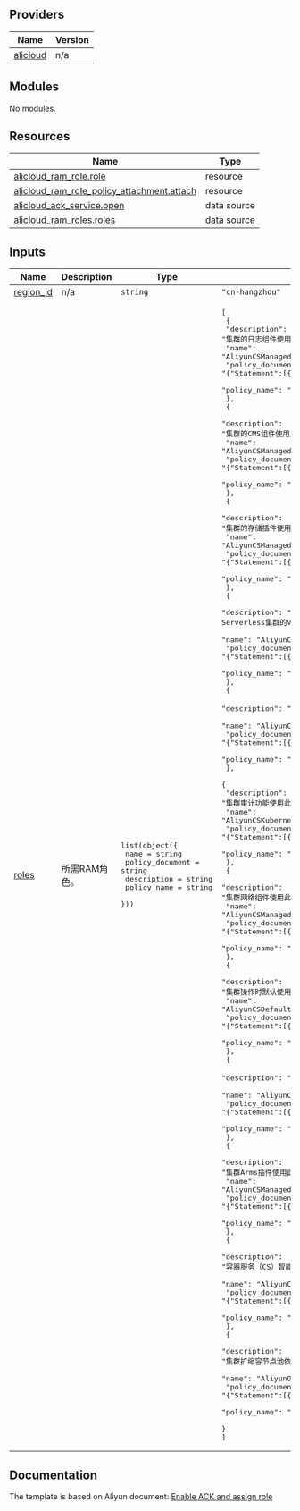 <!-- BEGIN_TF_DOCS -->
## Providers

| Name | Version |
|------|---------|
| <a name="provider_alicloud"></a> [alicloud](#provider\_alicloud) | n/a |

## Modules

No modules.

## Resources

| Name | Type |
|------|------|
| [alicloud_ram_role.role](https://registry.terraform.io/providers/aliyun/alicloud/latest/docs/resources/ram_role) | resource |
| [alicloud_ram_role_policy_attachment.attach](https://registry.terraform.io/providers/aliyun/alicloud/latest/docs/resources/ram_role_policy_attachment) | resource |
| [alicloud_ack_service.open](https://registry.terraform.io/providers/aliyun/alicloud/latest/docs/data-sources/ack_service) | data source |
| [alicloud_ram_roles.roles](https://registry.terraform.io/providers/aliyun/alicloud/latest/docs/data-sources/ram_roles) | data source |

## Inputs

| Name | Description | Type | Default | Required |
|------|-------------|------|---------|:--------:|
| <a name="input_region_id"></a> [region\_id](#input\_region\_id) | n/a | `string` | `"cn-hangzhou"` | no |
| <a name="input_roles"></a> [roles](#input\_roles) | 所需RAM角色。 | <pre>list(object({<br/>    name            = string<br/>    policy_document = string<br/>    description     = string<br/>    policy_name     = string<br/>  }))</pre> | <pre>[<br/>  {<br/>    "description": "集群的日志组件使用此角色来访问您在其他云产品中的资源。",<br/>    "name": "AliyunCSManagedLogRole",<br/>    "policy_document": "{\"Statement\":[{\"Action\":\"sts:AssumeRole\",\"Effect\":\"Allow\",\"Principal\":{\"Service\":[\"cs.aliyuncs.com\"]}}],\"Version\":\"1\"}",<br/>    "policy_name": "AliyunCSManagedLogRolePolicy"<br/>  },<br/>  {<br/>    "description": "集群的CMS组件使用此角色来访问您在其他云产品中的资源。",<br/>    "name": "AliyunCSManagedCmsRole",<br/>    "policy_document": "{\"Statement\":[{\"Action\":\"sts:AssumeRole\",\"Effect\":\"Allow\",\"Principal\":{\"Service\":[\"cs.aliyuncs.com\"]}}],\"Version\":\"1\"}",<br/>    "policy_name": "AliyunCSManagedCmsRolePolicy"<br/>  },<br/>  {<br/>    "description": "集群的存储插件使用此角色来访问您在其他云产品中的资源。",<br/>    "name": "AliyunCSManagedCsiRole",<br/>    "policy_document": "{\"Statement\":[{\"Action\":\"sts:AssumeRole\",\"Effect\":\"Allow\",\"Principal\":{\"Service\":[\"cs.aliyuncs.com\"]}}],\"Version\":\"1\"}",<br/>    "policy_name": "AliyunCSManagedCsiRolePolicy"<br/>  },<br/>  {<br/>    "description": "ACK Serverless集群的VK组件使用此角色来访问您在其他云产品中的资源。",<br/>    "name": "AliyunCSManagedVKRole",<br/>    "policy_document": "{\"Statement\":[{\"Action\":\"sts:AssumeRole\",\"Effect\":\"Allow\",\"Principal\":{\"Service\":[\"cs.aliyuncs.com\"]}}],\"Version\":\"1\"}",<br/>    "policy_name": "AliyunCSManagedVKRolePolicy"<br/>  },<br/>  {<br/>    "description": "集群默认使用此角色来访问您在其他云产品中的资源。",<br/>    "name": "AliyunCSServerlessKubernetesRole",<br/>    "policy_document": "{\"Statement\":[{\"Action\":\"sts:AssumeRole\",\"Effect\":\"Allow\",\"Principal\":{\"Service\":[\"cs.aliyuncs.com\"]}}],\"Version\":\"1\"}",<br/>    "policy_name": "AliyunCSServerlessKubernetesRolePolicy"<br/>  },<br/>  {<br/>    "description": "集群审计功能使用此角色来访问您在其他云产品中的资源。",<br/>    "name": "AliyunCSKubernetesAuditRole",<br/>    "policy_document": "{\"Statement\":[{\"Action\":\"sts:AssumeRole\",\"Effect\":\"Allow\",\"Principal\":{\"Service\":[\"cs.aliyuncs.com\"]}}],\"Version\":\"1\"}",<br/>    "policy_name": "AliyunCSKubernetesAuditRolePolicy"<br/>  },<br/>  {<br/>    "description": "集群网络组件使用此角色来访问您在其他云产品中的资源。",<br/>    "name": "AliyunCSManagedNetworkRole",<br/>    "policy_document": "{\"Statement\":[{\"Action\":\"sts:AssumeRole\",\"Effect\":\"Allow\",\"Principal\":{\"Service\":[\"cs.aliyuncs.com\"]}}],\"Version\":\"1\"}",<br/>    "policy_name": "AliyunCSManagedNetworkRolePolicy"<br/>  },<br/>  {<br/>    "description": "集群操作时默认使用此角色来访问您在其他云产品中的资源。",<br/>    "name": "AliyunCSDefaultRole",<br/>    "policy_document": "{\"Statement\":[{\"Action\":\"sts:AssumeRole\",\"Effect\":\"Allow\",\"Principal\":{\"Service\":[\"cs.aliyuncs.com\"]}}],\"Version\":\"1\"}",<br/>    "policy_name": "AliyunCSDefaultRolePolicy"<br/>  },<br/>  {<br/>    "description": "集群默认使用此角色来访问您在其他云产品中的资源。",<br/>    "name": "AliyunCSManagedKubernetesRole",<br/>    "policy_document": "{\"Statement\":[{\"Action\":\"sts:AssumeRole\",\"Effect\":\"Allow\",\"Principal\":{\"Service\":[\"cs.aliyuncs.com\"]}}],\"Version\":\"1\"}",<br/>    "policy_name": "AliyunCSManagedKubernetesRolePolicy"<br/>  },<br/>  {<br/>    "description": "集群Arms插件使用此角色来访问您在其他云产品中的资源。",<br/>    "name": "AliyunCSManagedArmsRole",<br/>    "policy_document": "{\"Statement\":[{\"Action\":\"sts:AssumeRole\",\"Effect\":\"Allow\",\"Principal\":{\"Service\":[\"cs.aliyuncs.com\"]}}],\"Version\":\"1\"}",<br/>    "policy_name": "AliyunCSManagedArmsRolePolicy"<br/>  },<br/>  {<br/>    "description": "容器服务（CS）智能运维使用此角色来访问您在其他云产品中的资源。",<br/>    "name": "AliyunCISDefaultRole",<br/>    "policy_document": "{\"Statement\":[{\"Action\":\"sts:AssumeRole\",\"Effect\":\"Allow\",\"Principal\":{\"Service\":[\"cs.aliyuncs.com\"]}}],\"Version\":\"1\"}",<br/>    "policy_name": "AliyunCISDefaultRolePolicy"<br/>  },<br/>  {<br/>    "description": "集群扩缩容节点池依赖OOS服务，OOS使用此角色来访问您在其他云产品中的资源。",<br/>    "name": "AliyunOOSLifecycleHook4CSRole",<br/>    "policy_document": "{\"Statement\":[{\"Action\":\"sts:AssumeRole\",\"Effect\":\"Allow\",\"Principal\":{\"Service\":[\"oos.aliyuncs.com\"]}}],\"Version\":\"1\"}",<br/>    "policy_name": "AliyunOOSLifecycleHook4CSRolePolicy"<br/>  }<br/>]</pre> | no |
<!-- END_TF_DOCS -->
## Documentation
<!-- docs-link --> 

The template is based on Aliyun document: [Enable ACK and assign role](http://help.aliyun.com/document_detail/606722.htm) 

<!-- docs-link --> 